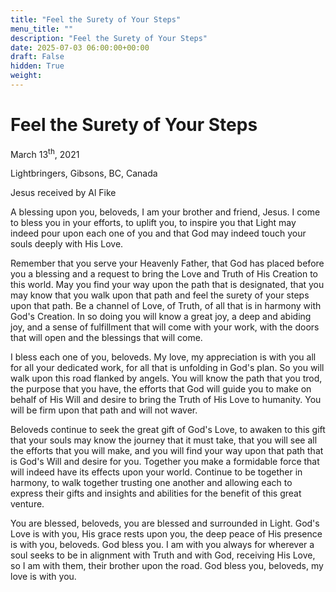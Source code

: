 ```yaml
---
title: "Feel the Surety of Your Steps"
menu_title: ""
description: "Feel the Surety of Your Steps"
date: 2025-07-03 06:00:00+00:00
draft: False
hidden: True
weight:
---
```

# Feel the Surety of Your Steps

March 13<sup>th</sup>, 2021

Lightbringers, Gibsons, BC, Canada

Jesus received by Al Fike

A blessing upon you, beloveds, I am your brother and friend, Jesus. I come to bless you in your efforts, to uplift you, to inspire you that Light may indeed pour upon each one of you and that God may indeed touch your souls deeply with His Love.

Remember that you serve your Heavenly Father, that God has placed before you a blessing and a request to bring the Love and Truth of His Creation to this world. May you find your way upon the path that is designated, that you may know that you walk upon that path and feel the surety of your steps upon that path. Be a channel of Love, of Truth, of all that is in harmony with God's Creation. In so doing you will know a great joy, a deep and abiding joy, and a sense of fulfillment that will come with your work, with the doors that will open and the blessings that will come.

I bless each one of you, beloveds. My love, my appreciation is with you all for all your dedicated work, for all that is unfolding in God's plan. So you will walk upon this road flanked by angels. You will know the path that you trod, the purpose that you have, the efforts that God will guide you to make on behalf of His Will and desire to bring the Truth of His Love to humanity. You will be firm upon that path and will not waver.

Beloveds continue to seek the great gift of God's Love, to awaken to this gift that your souls may know the journey that it must take, that you will see all the efforts that you will make, and you will find your way upon that path that is God's Will and desire for you. Together you make a formidable force that will indeed have its effects upon your world. Continue to be together in harmony, to walk together trusting one another and allowing each to express their gifts and insights and abilities for the benefit of this great venture.

You are blessed, beloveds, you are blessed and surrounded in Light. God's Love is with you, His grace rests upon you, the deep peace of His presence is with you, beloveds. God bless you. I am with you always for wherever a soul seeks to be in alignment with Truth and with God, receiving His Love, so I am with them, their brother upon the road. God bless you, beloveds, my love is with you.
